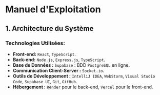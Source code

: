 # Manuel d'Exploitation

## 1. Architecture du Système

[//]: # (   Description détaillée de l'architecture technique de "Story Game", y compris le front-end, back-end, et la base de données:)
   ### Technologies Utilisées:
   - **Front-end:** `React`, `TypeScript`.
   - **Back-end:** `Node.js`, `Express.js`, `TypeScript`.
   - **Base de Données :** `Supabase` : BDD `PostgreSQL` en ligne.
   - **Communication Client-Server :** `Socket.io`.
   - **Outils de Développement :** `IntelliJ IDEA`, `WebStorm`, `Visual Studio Code`, `Supabase UI`, `Git`, `GitHub`.
   - **Hébergement :** `Render` pour le back-end, `Vercel` pour le front-end.

   #### 




#
